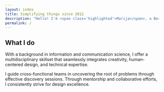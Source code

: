 ```yaml
---
layout: index
title: Simplifying things since 2012
description: "Hello! I'm <span class='highlighted'>Marija</span>, a Berlin-based product designer who loves to focus on designing and developing valuable, consistent, and user-centered solutions within the B2B space. Currently, I'm creating magic as a Principal Product Designer at Sauce Labs."
permalink: /
---
```


## What I do
With a background in information and communication science, I offer a multidisciplinary skillset that seamlessly integrates creativity, human-centered design, and technical expertise.

I guide cross-functional teams in uncovering the root of problems through effective discovery sessions. Through mentorship and collaborative efforts, I consistently strive for design excellence.